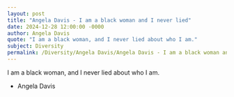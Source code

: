 ```yaml
---
layout: post
title: "Angela Davis - I am a black woman and I never lied"
date: 2024-12-28 12:00:00 -0000
author: Angela Davis
quote: "I am a black woman, and I never lied about who I am."
subject: Diversity
permalink: /Diversity/Angela Davis/Angela Davis - I am a black woman and I never lied
---
```


I am a black woman, and I never lied about who I am.

- Angela Davis
